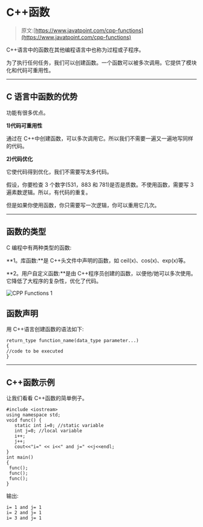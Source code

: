 # C++函数

> 原文:[https://www.javatpoint.com/cpp-functions](https://www.javatpoint.com/cpp-functions)

C++语言中的函数在其他编程语言中也称为过程或子程序。

为了执行任何任务，我们可以创建函数。一个函数可以被多次调用。它提供了模块化和代码可重用性。

* * *

## C 语言中函数的优势

功能有很多优点。

**1)代码可重用性**

通过在 C++中创建函数，可以多次调用它。所以我们不需要一遍又一遍地写同样的代码。

**2)代码优化**

它使代码得到优化，我们不需要写太多代码。

假设，你要检查 3 个数字(531，883 和 781)是否是质数。不使用函数，需要写 3 遍素数逻辑。所以，有代码的重复。

但是如果你使用函数，你只需要写一次逻辑，你可以重用它几次。

* * *

## 函数的类型

C 编程中有两种类型的函数:

**1。库函数:**是 C++头文件中声明的函数，如 ceil(x)、cos(x)、exp(x)等。

**2。用户自定义函数:**是由 C++程序员创建的函数，以便他/她可以多次使用。它降低了大程序的复杂性，优化了代码。

![CPP Functions 1](../Images/35866ade4cd9700bf7804b8a47bd251a.png)

## 函数声明

用 C++语言创建函数的语法如下:

```
return_type function_name(data_type parameter...)
{  
//code to be executed  
}

```

* * *

## C++函数示例

让我们看看 C++函数的简单例子。

```
#include <iostream>
using namespace std;
void func() {  
   static int i=0; //static variable  
   int j=0; //local variable  
   i++;  
   j++;  
   cout<<"i=" << i<<" and j=" <<j<<endl;  
}  
int main()
{
 func();  
 func();  
 func();  
}

```

输出:

```
i= 1 and j= 1
i= 2 and j= 1
i= 3 and j= 1

```